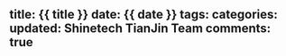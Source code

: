 title: {{ title }}
date: {{ date }}
tags:
categories: 
updated: Shinetech TianJin Team
comments: true
---
